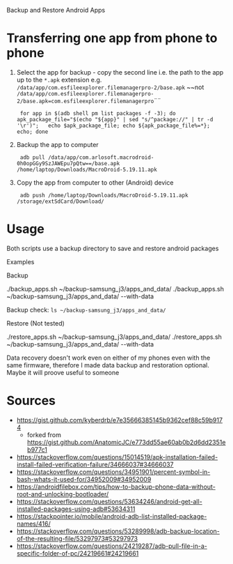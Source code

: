  Backup and Restore Android Apps

# Transferring one app from phone to phone

1. Select the app for backup - copy the second line i.e. the path to the app up to the `*.apk` extension e.g. `/data/app/com.esfileexplorer.filemanagerpro-2/base.apk` ~~not `/data/app/com.esfileexplorer.filemanagerpro-2/base.apk=com.esfileexplorer.filemanagerpro`¨¨

        for app in $(adb shell pm list packages -f -3); do   apk_package_file="$(echo "${app}" | sed "s/^package://" | tr -d '\r')";   echo $apk_package_file; echo ${apk_package_file%=*}; echo; done

1. Backup the app to computer

        adb pull /data/app/com.arlosoft.macrodroid-0h0opGGy9SzJAWEpu7pQtw==/base.apk /home/laptop/Downloads/MacroDroid-5.19.11.apk

1. Copy the app from computer to other (Android) device

        adb push /home/laptop/Downloads/MacroDroid-5.19.11.apk /storage/extSdCard/Download/

# Usage

Both scripts use a backup directory to save and restore android packages

Examples

Backup

  ./backup_apps.sh ~/backup-samsung_j3/apps_and_data/
  ./backup_apps.sh ~/backup-samsung_j3/apps_and_data/ --with-data

Backup check: `ls ~/backup-samsung_j3/apps_and_data/`

Restore (Not tested)

  ./restore_apps.sh ~/backup-samsung_j3/apps_and_data/
  ./restore_apps.sh ~/backup-samsung_j3/apps_and_data/ --with-data

Data recovery doesn't work even on either of my phones even with the same firmware, therefore I made data backup and restoration optional. Maybe it will proove useful to someone

# Sources

- https://gist.github.com/kyberdrb/e7e35666385145b9362cef88c59b9174
  - forked from https://gist.github.com/AnatomicJC/e773dd55ae60ab0b2d6dd2351eb977c1
- https://stackoverflow.com/questions/15014519/apk-installation-failed-install-failed-verification-failure/34666037#34666037
- https://stackoverflow.com/questions/34951901/percent-symbol-in-bash-whats-it-used-for/34952009#34952009
- https://androidfilebox.com/tips/how-to-backup-phone-data-without-root-and-unlocking-bootloader/
- https://stackoverflow.com/questions/53634246/android-get-all-installed-packages-using-adb#53634311
- https://stackpointer.io/mobile/android-adb-list-installed-package-names/416/
- https://stackoverflow.com/questions/53289998/adb-backup-location-of-the-resulting-file/53297973#53297973
- https://stackoverflow.com/questions/24219287/adb-pull-file-in-a-specific-folder-of-pc/24219661#24219661
